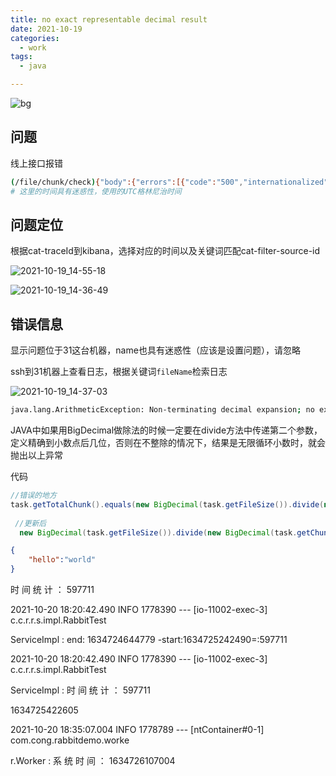 ```yaml
---
title: no exact representable decimal result
date: 2021-10-19
categories:
  - work
tags:
  - java

---
```


![bg](https://gitee.com/snowyan/image/raw/master/2021/202110211352490.png)

<!-- more -->

## 问题

线上接口报错

```bash
(/file/chunk/check){"body":{"errors":[{"code":"500","internationalized":false,"message":"server error"}],"success":false},"headers":{"Connection":["keep-alive"],"cat-traceId":["EDC-LAB-0a0101f3-454058-550"],"Transfer-Encoding":["chunked"],"Content-Type":["application/json;charset=UTF-8"],"X-Application-Context":["fs-service:PROD:8080"],"Date":["Tue, 19 Oct 2021 05:54:19 GMT"]},"statusCode":"OK","statusCodeValue":200} yarn install:error Incorrect integrity when fetching from the cache
# 这里的时间具有迷惑性，使用的UTC格林尼治时间
```

## 问题定位

根据cat-traceId到kibana，选择对应的时间以及关键词匹配cat-filter-source-id

![2021-10-19_14-55-18](https://gitee.com/snowyan/image/raw/master/2021/202110191456213.png)

![2021-10-19_14-36-49](https://gitee.com/snowyan/image/raw/master/2021/202110191457881.png)

## 错误信息

显示问题位于31这台机器，name也具有迷惑性（应该是设置问题），请忽略

ssh到31机器上查看日志，根据关键词`fileName`检索日志

![2021-10-19_14-37-03](https://gitee.com/snowyan/image/raw/master/2021/202110191459179.png)

```bash
java.lang.ArithmeticException: Non-terminating decimal expansion; no exact representable decimal result.
```

JAVA中如果用BigDecimal做除法的时候一定要在divide方法中传递第二个参数，定义精确到小数点后几位，否则在不整除的情况下，结果是无限循环小数时，就会抛出以上异常

代码

```java
//错误的地方
task.getTotalChunk().equals(new BigDecimal(task.getFileSize()).divide(new BigDecimal(task.getChunkSize())).setScale(0, RoundingMode.UP).intValue())
  
 //更新后
  new BigDecimal(task.getFileSize()).divide(new BigDecimal(task.getChunkSize()),0, RoundingMode.UP).intValue();
```

```json
{
    "hello":"world"
}
```

时 间 统 计 ： 597711

2021-10-20 18:20:42.490  INFO 1778390 --- [io-11002-exec-3] c.c.r.r.s.impl.RabbitTest

ServiceImpl     : end: 1634724644779 -start:1634725242490=:597711                    

2021-10-20 18:20:42.490  INFO 1778390 --- [io-11002-exec-3] c.c.r.r.s.impl.RabbitTest

ServiceImpl     : 时 间 统 计 ： 597711  

1634725422605

2021-10-20 18:35:07.004  INFO 1778789 --- [ntContainer#0-1] com.cong.rabbitdemo.worke

r.Worker        : 系 统 时 间 ： 1634726107004     

